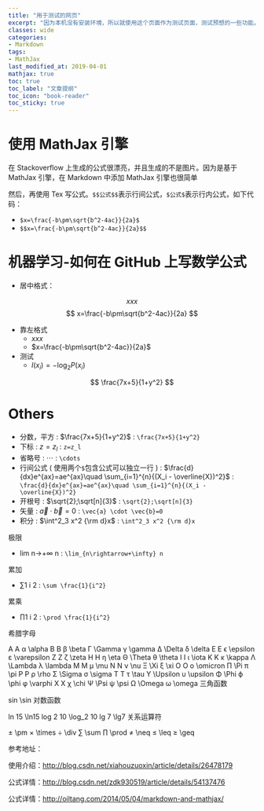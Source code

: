 ```yaml
---
title: "用于测试的网页"
excerpt: "因为本机没有安装环境，所以就使用这个页面作为测试页面，测试预想的一些功能。"
classes: wide
categories:
- Markdown
tags:
- MathJax
last_modified_at: 2019-04-01
mathjax: true
toc: true
toc_label: "文章提纲"
toc_icon: "book-reader"
toc_sticky: true
---
```


# 使用 MathJax 引擎

在 Stackoverflow 上生成的公式很漂亮，并且生成的不是图片。因为是基于 MathJax 引擎，在 Markdown 中添加 MathJax 引擎也很简单

然后，再使用 Tex 写公式。`$$公式$$`表示行间公式，`$公式$`表示行内公式，如下代码：

* `$x=\frac{-b\pm\sqrt{b^2-4ac}}{2a}$`
* `$$x=\frac{-b\pm\sqrt{b^2-4ac}}{2a}$$`


# 机器学习-如何在 GitHub 上写数学公式

* 居中格式：

$$
xxx
$$
$$
x=\frac{-b\pm\sqrt{b^2-4ac}}{2a}
$$

* 靠左格式
  * $xxx$
  * $x=\frac{-b\pm\sqrt{b^2-4ac}}{2a}$
* 测试
  * $l(x_i) = - \log_2 P(x_i)$

$$
\frac{7x+5}{1+y^2}
$$

# Others

* 分数，平方 : $\frac{7x+5}{1+y^2}$ : ` \frac{7x+5}{1+y^2} `
* 下标 : $z=z_l$ : ` z=z_l `
* 省略号 : $\cdots$ : ` \cdots `
* 行间公式 ( 使用两个`$`包含公式可以独立一行 ) : $\frac{d}{dx}e^{ax}=ae^{ax}\quad \sum_{i=1}^{n}{(X_i - \overline{X})^2}$ : ` \frac{d}{dx}e^{ax}=ae^{ax}\quad \sum_{i=1}^{n}{(X_i - \overline{X})^2} `
* 开根号 : $\sqrt{2};\sqrt[n]{3}$ : ` \sqrt{2};\sqrt[n]{3} `
* 矢量 : $\vec{a} \cdot \vec{b}=0$ : ` \vec{a} \cdot \vec{b}=0 `
* 积分 : $\int^2_3 x^2 {\rm d}x$ : ` \int^2_3 x^2 {\rm d}x `

极限

* lim n→+∞ n : ` \lim_{n\rightarrow+\infty} n `

累加

* ∑1 i 2 : ` \sum \frac{1}{i^2} `

累乘

* ∏1 i 2 : ` \prod \frac{1}{i^2} `

希腊字母

 A  	A	 α  	\alpha
 B  	B	 β   	\beta
 Γ  	\Gamma	 γ   	\gamma
 Δ  	\Delta	 δ  	\delta
 E   	E	 ϵ  	\epsilon
 	 	 ε  	\varepsilon
 Z   	Z	 ζ   	\zeta
 H   	H	 η  	\eta
 Θ  	\Theta	 θ   	\theta
 I   	I	 ι  	\iota
 K   	K	 κ   	\kappa
 Λ  	\Lambda	 λ  	\lambda
 M   	M	 μ  	\mu
 N   	N	 ν  	\nu
 Ξ  	\Xi	 ξ  	\xi
 O  	O	 ο  	\omicron
 Π  	\Pi	 π   	\pi
 P  	P	 ρ  	\rho
 Σ  	\Sigma	 σ   	\sigma
 T   	T	 τ   	\tau
 Υ  	\Upsilon	 υ  	\upsilon
 Φ  	\Phi	 ϕ  	\phi
 	 	 φ  	\varphi
 X   	X	 χ   	\chi
 Ψ  	\Psi	 ψ   	\psi
 Ω  	\Omega	 ω  	\omega
三角函数

 sin  	\sin
对数函数

 ln 15  	\ln15
 log 2  10  	\log_2 10
 lg 7  	\lg7
关系运算符

 ±  	\pm
 ×  	\times
 ÷  	\div
 ∑  	\sum
 ∏  	\prod
 ≠  	\neq
 ≤  	\leq
 ≥  	\geq

参考地址：

使用介绍：http://blog.csdn.net/xiahouzuoxin/article/details/26478179

公式详情：http://blog.csdn.net/zdk930519/article/details/54137476

公式详情：http://oiltang.com/2014/05/04/markdown-and-mathjax/